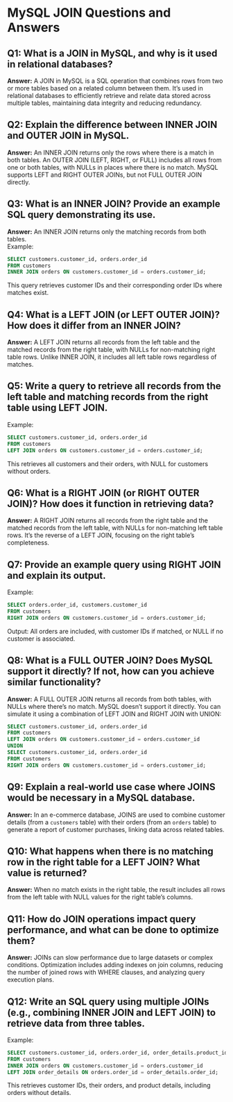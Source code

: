 # MySQL JOIN Questions and Answers

## Q1: What is a JOIN in MySQL, and why is it used in relational databases?

**Answer:** A JOIN in MySQL is a SQL operation that combines rows from two or more tables based on a related column between them. It’s used in relational databases to efficiently retrieve and relate data stored across multiple tables, maintaining data integrity and reducing redundancy.

## Q2: Explain the difference between INNER JOIN and OUTER JOIN in MySQL.

**Answer:** An INNER JOIN returns only the rows where there is a match in both tables. An OUTER JOIN (LEFT, RIGHT, or FULL) includes all rows from one or both tables, with NULLs in places where there is no match. MySQL supports LEFT and RIGHT OUTER JOINs, but not FULL OUTER JOIN directly.

## Q3: What is an INNER JOIN? Provide an example SQL query demonstrating its use.

**Answer:** An INNER JOIN returns only the matching records from both tables.  
Example:

```sql
SELECT customers.customer_id, orders.order_id
FROM customers
INNER JOIN orders ON customers.customer_id = orders.customer_id;
```

This query retrieves customer IDs and their corresponding order IDs where matches exist.

## Q4: What is a LEFT JOIN (or LEFT OUTER JOIN)? How does it differ from an INNER JOIN?

**Answer:** A LEFT JOIN returns all records from the left table and the matched records from the right table, with NULLs for non-matching right table rows. Unlike INNER JOIN, it includes all left table rows regardless of matches.

## Q5: Write a query to retrieve all records from the left table and matching records from the right table using LEFT JOIN.

Example:

```sql
SELECT customers.customer_id, orders.order_id
FROM customers
LEFT JOIN orders ON customers.customer_id = orders.customer_id;
```

This retrieves all customers and their orders, with NULL for customers without orders.

## Q6: What is a RIGHT JOIN (or RIGHT OUTER JOIN)? How does it function in retrieving data?

**Answer:** A RIGHT JOIN returns all records from the right table and the matched records from the left table, with NULLs for non-matching left table rows. It’s the reverse of a LEFT JOIN, focusing on the right table’s completeness.

## Q7: Provide an example query using RIGHT JOIN and explain its output.

Example:

```sql
SELECT orders.order_id, customers.customer_id
FROM customers
RIGHT JOIN orders ON customers.customer_id = orders.customer_id;
```

Output: All orders are included, with customer IDs if matched, or NULL if no customer is associated.

## Q8: What is a FULL OUTER JOIN? Does MySQL support it directly? If not, how can you achieve similar functionality?

**Answer:** A FULL OUTER JOIN returns all records from both tables, with NULLs where there’s no match. MySQL doesn’t support it directly. You can simulate it using a combination of LEFT JOIN and RIGHT JOIN with UNION:

```sql
SELECT customers.customer_id, orders.order_id
FROM customers
LEFT JOIN orders ON customers.customer_id = orders.customer_id
UNION
SELECT customers.customer_id, orders.order_id
FROM customers
RIGHT JOIN orders ON customers.customer_id = orders.customer_id;
```

## Q9: Explain a real-world use case where JOINS would be necessary in a MySQL database.

**Answer:** In an e-commerce database, JOINS are used to combine customer details (from a `customers` table) with their orders (from an `orders` table) to generate a report of customer purchases, linking data across related tables.

## Q10: What happens when there is no matching row in the right table for a LEFT JOIN? What value is returned?

**Answer:** When no match exists in the right table, the result includes all rows from the left table with NULL values for the right table’s columns.

## Q11: How do JOIN operations impact query performance, and what can be done to optimize them?

**Answer:** JOINs can slow performance due to large datasets or complex conditions. Optimization includes adding indexes on join columns, reducing the number of joined rows with WHERE clauses, and analyzing query execution plans.

## Q12: Write an SQL query using multiple JOINs (e.g., combining INNER JOIN and LEFT JOIN) to retrieve data from three tables.

Example:

```sql
SELECT customers.customer_id, orders.order_id, order_details.product_id
FROM customers
INNER JOIN orders ON customers.customer_id = orders.customer_id
LEFT JOIN order_details ON orders.order_id = order_details.order_id;
```

This retrieves customer IDs, their orders, and product details, including orders without details.

